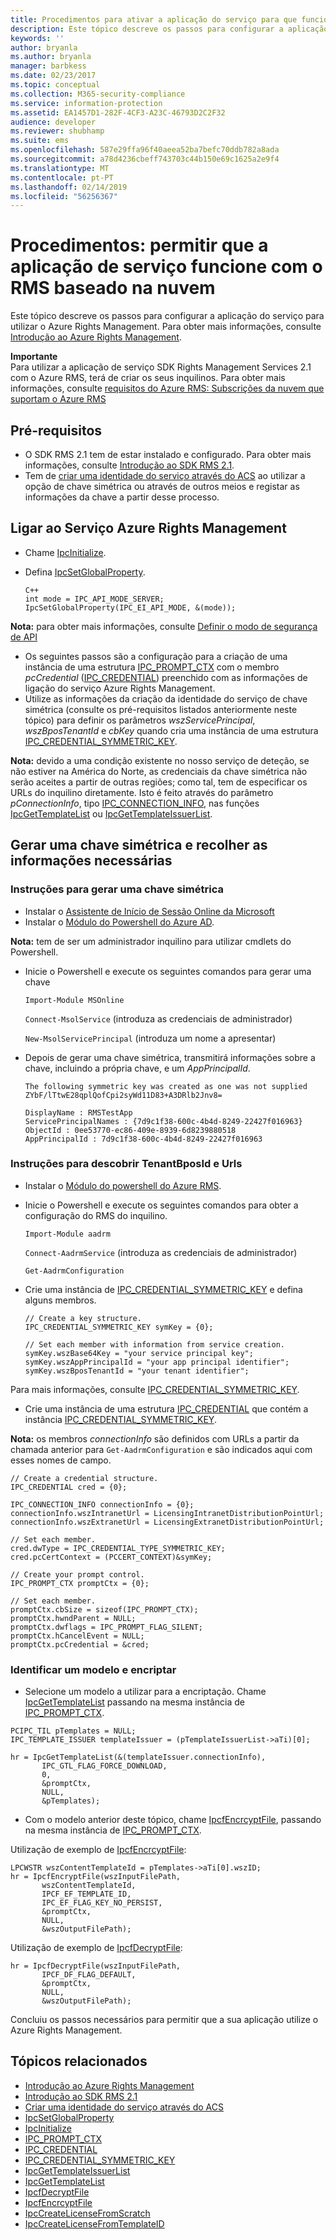 ```yaml
---
title: Procedimentos para ativar a aplicação do serviço para que funcione com o RMS baseado na nuvem | Azure RMS
description: Este tópico descreve os passos para configurar a aplicação do serviço para utilizar o Azure Rights Management.
keywords: ''
author: bryanla
ms.author: bryanla
manager: barbkess
ms.date: 02/23/2017
ms.topic: conceptual
ms.collection: M365-security-compliance
ms.service: information-protection
ms.assetid: EA1457D1-282F-4CF3-A23C-46793D2C2F32
audience: developer
ms.reviewer: shubhamp
ms.suite: ems
ms.openlocfilehash: 587e29ffa96f40aeea52ba7befc70ddb782a8ada
ms.sourcegitcommit: a78d4236cbeff743703c44b150e69c1625a2e9f4
ms.translationtype: MT
ms.contentlocale: pt-PT
ms.lasthandoff: 02/14/2019
ms.locfileid: "56256367"
---
```

# <a name="how-to-enable-your-service-application-to-work-with-cloud-based-rms"></a>Procedimentos: permitir que a aplicação de serviço funcione com o RMS baseado na nuvem

Este tópico descreve os passos para configurar a aplicação do serviço para utilizar o Azure Rights Management. Para obter mais informações, consulte [Introdução ao Azure Rights Management](https://technet.microsoft.com/library/jj585016.aspx).

**Importante**  
Para utilizar a aplicação de serviço SDK Rights Management Services 2.1 com o Azure RMS, terá de criar os seus inquilinos. Para obter mais informações, consulte [requisitos do Azure RMS: Subscrições da nuvem que suportam o Azure RMS](../requirements.md)

## <a name="prerequisites"></a>Pré-requisitos

-   O SDK RMS 2.1 tem de estar instalado e configurado. Para obter mais informações, consulte [Introdução ao SDK RMS 2.1](getting-started-with-ad-rms-2-0.md).
-   Tem de [criar uma identidade do serviço através do ACS](https://msdn.microsoft.com/library/gg185924.aspx) ao utilizar a opção de chave simétrica ou através de outros meios e registar as informações da chave a partir desse processo.

## <a name="connecting-to-the-azure-rights-management-service"></a>Ligar ao Serviço Azure Rights Management

-   Chame [IpcInitialize](https://msdn.microsoft.com/library/jj127295.aspx).
-   Defina [IpcSetGlobalProperty](https://msdn.microsoft.com/library/hh535270.aspx).

        C++
        int mode = IPC_API_MODE_SERVER;
        IpcSetGlobalProperty(IPC_EI_API_MODE, &(mode));


  **Nota:** para obter mais informações, consulte [Definir o modo de segurança de API](setting-the-api-security-mode-api-mode.md)


-   Os seguintes passos são a configuração para a criação de uma instância de uma estrutura [IPC\_PROMPT\_CTX](https://msdn.microsoft.com/library/hh535278.aspx) com o membro *pcCredential* ([IPC\_CREDENTIAL](https://msdn.microsoft.com/library/hh535275.aspx)) preenchido com as informações de ligação do serviço Azure Rights Management.
-   Utilize as informações da criação da identidade do serviço de chave simétrica (consulte os pré-requisitos listados anteriormente neste tópico) para definir os parâmetros *wszServicePrincipal*, *wszBposTenantId* e *cbKey* quando cria uma instância de uma estrutura [IPC\_CREDENTIAL\_SYMMETRIC\_KEY](https://msdn.microsoft.com/library/dn133062.aspx).

**Nota:** devido a uma condição existente no nosso serviço de deteção, se não estiver na América do Norte, as credenciais da chave simétrica não serão aceites a partir de outras regiões; como tal, tem de especificar os URLs do inquilino diretamente. Isto é feito através do parâmetro *pConnectionInfo*, tipo [IPC\_CONNECTION\_INFO](https://msdn.microsoft.com/library/hh535274.aspx), nas funções [IpcGetTemplateList](https://msdn.microsoft.com/library/hh535267.aspx) ou [IpcGetTemplateIssuerList](https://msdn.microsoft.com/library/hh535266.aspx).

## <a name="generate-a-symmetric-key-and-collect-the-needed-information"></a>Gerar uma chave simétrica e recolher as informações necessárias

### <a name="instructions-to-generate-a-symmetric-key"></a>Instruções para gerar uma chave simétrica

-   Instalar o [Assistente de Início de Sessão Online da Microsoft](https://go.microsoft.com/fwlink/p/?LinkID=286152)
-   Instalar o [Módulo do Powershell do Azure AD](https://bposast.vo.msecnd.net/MSOPMW/8073.4/amd64/AdministrationConfig-en.msi).

**Nota:** tem de ser um administrador inquilino para utilizar cmdlets do Powershell.

- Inicie o Powershell e execute os seguintes comandos para gerar uma chave

    `Import-Module MSOnline`

    `Connect-MsolService` (introduza as credenciais de administrador)

    `New-MsolServicePrincipal` (introduza um nome a apresentar)

- Depois de gerar uma chave simétrica, transmitirá informações sobre a chave, incluindo a própria chave, e um *AppPrincipalId*.

      The following symmetric key was created as one was not supplied
      ZYbF/lTtwE28qplQofCpi2syWd11D83+A3DRlb2Jnv8=

      DisplayName : RMSTestApp
      ServicePrincipalNames : {7d9c1f38-600c-4b4d-8249-22427f016963}
      ObjectId : 0ee53770-ec86-409e-8939-6d8239880518
      AppPrincipalId : 7d9c1f38-600c-4b4d-8249-22427f016963


### <a name="instructions-to-find-out-tenantbposid-and-urls"></a>Instruções para descobrir **TenantBposId** e **Urls**

-   Instalar o [Módulo do powershell do Azure RMS](https://technet.microsoft.com/library/jj585012.aspx).
-   Inicie o Powershell e execute os seguintes comandos para obter a configuração do RMS do inquilino.

    `Import-Module aadrm`

    `Connect-AadrmService` (introduza as credenciais de administrador)

    `Get-AadrmConfiguration`


- Crie uma instância de [IPC\_CREDENTIAL\_SYMMETRIC\_KEY](https://msdn.microsoft.com/library/dn133062.aspx) e defina alguns membros.

      // Create a key structure.
      IPC_CREDENTIAL_SYMMETRIC_KEY symKey = {0};

      // Set each member with information from service creation.
      symKey.wszBase64Key = "your service principal key";
      symKey.wszAppPrincipalId = "your app principal identifier";
      symKey.wszBposTenantId = "your tenant identifier";


Para mais informações, consulte [IPC\_CREDENTIAL\_SYMMETRIC\_KEY](https://msdn.microsoft.com/library/dn133062.aspx).

-   Crie uma instância de uma estrutura [IPC\_CREDENTIAL](https://msdn.microsoft.com/library/hh535275.aspx) que contém a instância [IPC\_CREDENTIAL\_SYMMETRIC\_KEY](https://msdn.microsoft.com/library/dn133062.aspx).

**Nota:** os membros *connectionInfo* são definidos com URLs a partir da chamada anterior para `Get-AadrmConfiguration` e são indicados aqui com esses nomes de campo.

    // Create a credential structure.
    IPC_CREDENTIAL cred = {0};

    IPC_CONNECTION_INFO connectionInfo = {0};
    connectionInfo.wszIntranetUrl = LicensingIntranetDistributionPointUrl;
    connectionInfo.wszExtranetUrl = LicensingExtranetDistributionPointUrl;

    // Set each member.
    cred.dwType = IPC_CREDENTIAL_TYPE_SYMMETRIC_KEY;
    cred.pcCertContext = (PCCERT_CONTEXT)&symKey;

    // Create your prompt control.
    IPC_PROMPT_CTX promptCtx = {0};

    // Set each member.
    promptCtx.cbSize = sizeof(IPC_PROMPT_CTX);
    promptCtx.hwndParent = NULL;
    promptCtx.dwflags = IPC_PROMPT_FLAG_SILENT;
    promptCtx.hCancelEvent = NULL;
    promptCtx.pcCredential = &cred;

### <a name="identify-a-template-and-then-encrypt"></a>Identificar um modelo e encriptar

-   Selecione um modelo a utilizar para a encriptação.
    Chame [IpcGetTemplateList](https://msdn.microsoft.com/library/hh535267.aspx) passando na mesma instância de [IPC\_PROMPT\_CTX](https://msdn.microsoft.com/library/hh535278.aspx).


~~~
PCIPC_TIL pTemplates = NULL;
IPC_TEMPLATE_ISSUER templateIssuer = (pTemplateIssuerList->aTi)[0];

hr = IpcGetTemplateList(&(templateIssuer.connectionInfo),
       IPC_GTL_FLAG_FORCE_DOWNLOAD,
       0,
       &promptCtx,
       NULL,
       &pTemplates);
~~~


-   Com o modelo anterior deste tópico, chame [IpcfEncrcyptFile](https://msdn.microsoft.com/library/dn133059.aspx), passando na mesma instância de [IPC\_PROMPT\_CTX](https://msdn.microsoft.com/library/hh535278.aspx).

Utilização de exemplo de [IpcfEncrcyptFile](https://msdn.microsoft.com/library/dn133059.aspx):

    LPCWSTR wszContentTemplateId = pTemplates->aTi[0].wszID;
    hr = IpcfEncryptFile(wszInputFilePath,
           wszContentTemplateId,
           IPCF_EF_TEMPLATE_ID,
           IPC_EF_FLAG_KEY_NO_PERSIST,
           &promptCtx,
           NULL,
           &wszOutputFilePath);

Utilização de exemplo de [IpcfDecryptFile](https://msdn.microsoft.com/library/dn133058.aspx):

    hr = IpcfDecryptFile(wszInputFilePath,
           IPCF_DF_FLAG_DEFAULT,
           &promptCtx,
           NULL,
           &wszOutputFilePath);

Concluiu os passos necessários para permitir que a sua aplicação utilize o Azure Rights Management.

## <a name="related-topics"></a>Tópicos relacionados

* [Introdução ao Azure Rights Management](https://technet.microsoft.com/library/jj585016.aspx)
* [Introdução ao SDK RMS 2.1](getting-started-with-ad-rms-2-0.md)
* [Criar uma identidade do serviço através do ACS](https://msdn.microsoft.com/library/gg185924.aspx)
* [IpcSetGlobalProperty](https://msdn.microsoft.com/library/hh535270.aspx)
* [IpcInitialize](https://msdn.microsoft.com/library/jj127295.aspx)
* [IPC\_PROMPT\_CTX](https://msdn.microsoft.com/library/hh535278.aspx)
* [IPC\_CREDENTIAL](https://msdn.microsoft.com/library/hh535275.aspx)
* [IPC\_CREDENTIAL\_SYMMETRIC\_KEY](https://msdn.microsoft.com/library/dn133062.aspx)
* [IpcGetTemplateIssuerList](https://msdn.microsoft.com/library/hh535266.aspx)
* [IpcGetTemplateList](https://msdn.microsoft.com/library/hh535267.aspx)
* [IpcfDecryptFile](https://msdn.microsoft.com/library/dn133058.aspx)
* [IpcfEncrcyptFile](https://msdn.microsoft.com/library/dn133059.aspx)
* [IpcCreateLicenseFromScratch](https://msdn.microsoft.com/library/hh535256.aspx)
* [IpcCreateLicenseFromTemplateID](https://msdn.microsoft.com/library/hh535257.aspx)
